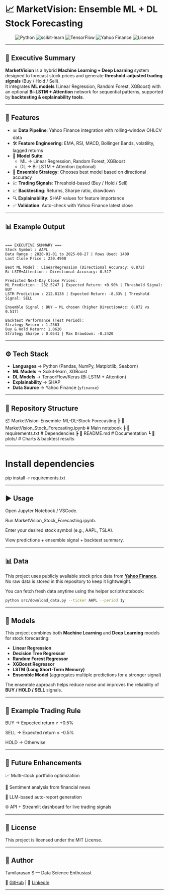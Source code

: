 # 📈 MarketVision: Ensemble ML + DL Stock Forecasting  

<p align="center">
  <img src="https://img.shields.io/badge/Python-3.10-blue?logo=python" alt="Python"/>
  <img src="https://img.shields.io/badge/ML-ScikitLearn-orange?logo=scikitlearn" alt="scikit-learn"/>
  <img src="https://img.shields.io/badge/DL-TensorFlow-green?logo=tensorflow" alt="TensorFlow"/>
  <img src="https://img.shields.io/badge/Data-YahooFinance-lightgrey?logo=yahoo" alt="Yahoo Finance"/>
  <img src="https://img.shields.io/badge/License-MIT-yellow?logo=open-source-initiative" alt="License"/>
</p>

---

## 🔹 Executive Summary  
**MarketVision** is a hybrid **Machine Learning + Deep Learning** system designed to forecast stock prices and generate **threshold-adjusted trading signals** (Buy / Hold / Sell).  
It integrates **ML models** (Linear Regression, Random Forest, XGBoost) with an optional **Bi-LSTM + Attention** network for sequential patterns, supported by **backtesting & explainability tools**.  

---

## 🚀 Features  
- 📊 **Data Pipeline**: Yahoo Finance integration with rolling-window OHLCV data  
- 🛠 **Feature Engineering**: EMA, RSI, MACD, Bollinger Bands, volatility, lagged returns  
- 🤖 **Model Suite**:  
  - ML → Linear Regression, Random Forest, XGBoost  
  - DL → Bi-LSTM + Attention (optional)  
- 🧩 **Ensemble Strategy**: Chooses best model based on directional accuracy  
- 💹 **Trading Signals**: Threshold-based (Buy / Hold / Sell)  
- 📈 **Backtesting**: Returns, Sharpe ratio, drawdown  
- 🔍 **Explainability**: SHAP values for feature importance  
- ✅ **Validation**: Auto-check with Yahoo Finance latest close  

---

## 📊 Example Output  
```text

=== EXECUTIVE SUMMARY ===  
Stock Symbol : AAPL  
Data Range : 2020-01-01 to 2025-08-27 | Rows Used: 1409  
Last Close Price : 230.4900  

Best ML Model : LinearRegression (Directional Accuracy: 0.872)  
Bi-LSTM+Attention : Directional Accuracy: 0.517  

Predicted Next-Day Close Prices:  
ML Prediction : 232.5247 | Expected Return: +0.90% | Threshold Signal: BUY  
LSTM Prediction : 212.8138 | Expected Return: -8.33% | Threshold Signal: SELL  

Ensemble Signal : BUY — ML chosen (higher DirectionAcc: 0.872 vs 0.517)  

Backtest Performance (Test Period):  
Strategy Return : 1.2363  
Buy & Hold Return: 1.0620  
Strategy Sharpe : 0.0541 | Max Drawdown: -0.2420  

```


---

## ⚙️ Tech Stack  
- **Languages** → Python (Pandas, NumPy, Matplotlib, Seaborn)  
- **ML Models** → Scikit-learn, XGBoost  
- **DL Models** → TensorFlow/Keras (Bi-LSTM + Attention)  
- **Explainability** → SHAP  
- **Data Source** → Yahoo Finance (`yfinance`)  

---

## 📂 Repository Structure  

📦 MarketVision-Ensemble-ML-DL-Stock-Forecasting
┣ 📜 MarketVision_Stock_Forecasting.ipynb # Main notebook
┣ 📜 requirements.txt # Dependencies
┣ 📜 README.md # Documentation
┗ 📂 plots/ # Charts & backtest results
 
---


# Install dependencies
pip install -r requirements.txt

---

## ▶️ Usage

Open Jupyter Notebook / VSCode.

Run MarketVision_Stock_Forecasting.ipynb.

Enter your desired stock symbol (e.g., AAPL, TSLA).

View predictions + ensemble signal + backtest summary.

---

## 📊 Data
This project uses publicly available stock price data from **[Yahoo Finance](https://finance.yahoo.com/)**.  
No raw data is stored in this repository to keep it lightweight.  

You can fetch fresh data anytime using the helper script/notebook:  

```bash
python src/download_data.py --ticker AAPL --period 1y
```
---
## 🧠 Models
This project combines both **Machine Learning** and **Deep Learning** models for stock forecasting:

- **Linear Regression**  
- **Decision Tree Regressor**  
- **Random Forest Regressor**  
- **XGBoost Regressor**  
- **LSTM (Long Short-Term Memory)**  
- **Ensemble Model** (aggregates multiple predictions for a stronger signal)

The ensemble approach helps reduce noise and improves the reliability of **BUY / HOLD / SELL** signals.

---
## 📌 Example Trading Rule

BUY → Expected return ≥ +0.5%

SELL → Expected return ≤ -0.5%

HOLD → Otherwise

---

## 🧠 Future Enhancements

📈 Multi-stock portfolio optimization

📰 Sentiment analysis from financial news

🤖 LLM-based auto-report generation

🌐 API + Streamlit dashboard for live trading signals

---

## 📜 License

This project is licensed under the MIT License.

---

## 👤 Author

Tamilarasan S — Data Science Enthusiast

🔗 [GitHub](https://github.com/ts1844)        |          💼 [LinkedIn](https://linkedin.com/in/tamilarasans018)  

---
